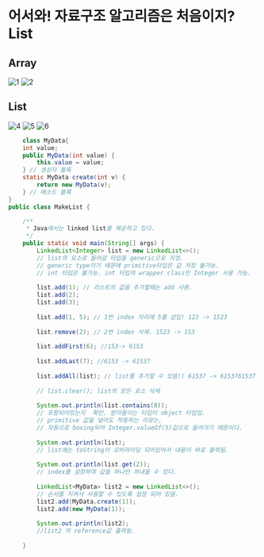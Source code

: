 어서와! 자료구조 알고리즘은 처음이지? List
=======================================

Array
-------------
![1](https://user-images.githubusercontent.com/102513932/171852670-5c65fd2b-a82d-485f-b10c-ef855fddec3e.png)
![2](https://user-images.githubusercontent.com/102513932/171852679-141803a4-222d-4286-9816-e7f919127032.png)

List
-------------------
![4](https://user-images.githubusercontent.com/102513932/171852685-a8f20ec5-b4e0-4c4d-8386-a75f73d3b55e.png)
![5](https://user-images.githubusercontent.com/102513932/171852694-f7a659cd-3417-4c0a-8c5c-fb467b4d2f6e.png)
![6](https://user-images.githubusercontent.com/102513932/171852697-f35c4d1f-8257-4bc9-8fc2-e0b123e5e985.png)

```java
    class MyData{
	int value;
	public MyData(int value) {
		this.value = value;
	} // 생성자 블록
	static MyData create(int v) {
		return new MyData(v);
	} // 메소드 블록
}
public class MakeList {

	/**
	 * Java에서는 linked list를 제공하고 있다.
	 */
	public static void main(String[] args) {
		LinkedList<Integer> list = new LinkedList<>();
		// list의 요소로 들어갈 타입을 generic으로 지정.
		// generic type이기 때문에 primitive타입은 값 저장 불가능.
		// int 타입은 불가능. int 타입의 wrapper class인 Integer 사용 가능.
		
		list.add(1); // 리스트의 값을 추가할때는 add 사용.
		list.add(2);
		list.add(3);
		
		list.add(1, 5); // 1번 index 자리에 5를 삽입! 123 -> 1523
	
		list.remove(2); // 2번 index 삭제. 1523 -> 153
		
		list.addFirst(6); //153-> 6153
		
		list.addLast(7); //6153 -> 61537
		
		list.addAll(list); // list를 추가할 수 있음!( 61537 -> 6153761537 
		
		// list.clear(); list의 모든 요소 삭제
		
		System.out.println(list.contains(8)); 
		// 포함되어있는지  확인. 받아들이는 타입이 object 타입임.
		// primitive 값을 넣어도 작동하는 이유는,
		// 자동으로 boxing되어 Integer.valueOf(5)값으로 들어가기 때문이다.
		
		System.out.println(list);
		// list에는 toString이 오버라이딩 되어있어서 내용이 바로 출력됨.
		
		System.out.println(list.get(2));
		// index를 설정하여 값을 하나만 꺼내올 수 있다.
		
		LinkedList<MyData> list2 = new LinkedList<>();
		// 순서를 지켜서 사용할 수 있도록 설정 되어 있음.
		list2.add(MyData.create(1));
		list2.add(new MyData(1));
		
		System.out.println(list2);
		//list2 의 reference값 출력됨. 
	
	}
```
